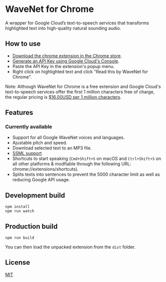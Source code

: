 # WaveNet for Chrome
A wrapper for Google Cloud’s text-to-speech services that transforms highlighted text into high-quality natural sounding audio.

## How to use
* [Download the chrome extension in the Chrome store](https://chrome.google.com/webstore/detail/wavenet-for-chrome/iefankigbnlnlaolflbcopliocibkffc).
* [Generate an API Key using Google Cloud's Console](https://www.youtube.com/watch?v=1n8xlVNWEZ0).
* Paste the API Key in the extension's popup menu.
* Right click on highlighted text and click "Read this by WaveNet for Chrome".

Note: Although WaveNet for Chrome is a free extension and Google Cloud's text-to-speech services offer the first 1 million characters free of charge, the regular pricing is [$16.00USD per 1 million characters](https://cloud.google.com/text-to-speech/pricing).

## Features
### Currently available
* Support for all Google WaveNet voices and languages.
* Ajustable pitch and speed.
* Download selected text to an MP3 file.
* [SSML support](https://developers.google.com/actions/reference/ssml)
* Shortcuts to start speaking (`Cmd+Shift+S` on macOS and `Ctrl+Shift+S` on all other platforms & modfiable through the following URL: chrome://extensions/shortcuts).
* Splits texts into sentences to prevent the 5000 character limit as well as reducing Google API usage.

## Development build
```
npm install
npm run watch
```

## Production build
```
npm run build
```

You can then load the unpacked extension from the `dist` folder.

## License
[MIT](/LICENSE)
